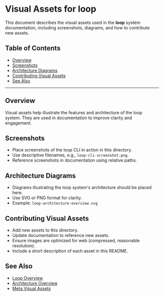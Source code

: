 # Visual Assets for loop

This document describes the visual assets used in the **loop** system documentation, including screenshots, diagrams, and how to contribute new assets.

## Table of Contents

- [Overview](#overview)
- [Screenshots](#screenshots)
- [Architecture Diagrams](#architecture-diagrams)
- [Contributing Visual Assets](#contributing-visual-assets)
- [See Also](#see-also)

---

## Overview

Visual assets help illustrate the features and architecture of the loop system. They are used in documentation to improve clarity and engagement.

## Screenshots

- Place screenshots of the loop CLI in action in this directory.
- Use descriptive filenames, e.g., `loop-cli-screenshot.png`.
- Reference screenshots in documentation using relative paths.

## Architecture Diagrams

- Diagrams illustrating the loop system's architecture should be placed here.
- Use SVG or PNG format for clarity.
- Example: `loop-architecture-overview.svg`

## Contributing Visual Assets

- Add new assets to this directory.
- Update documentation to reference new assets.
- Ensure images are optimized for web (compressed, reasonable resolution).
- Include a short description of each asset in this README.

## See Also

- [Loop Overview](loop.md)
- [Architecture Overview](loop_architecture_overview.md)
- [Meta Visual Assets](assets/README.md)